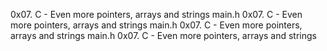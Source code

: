 0x07. C - Even more pointers, arrays and strings
main.h 0x07. C - Even more pointers, arrays and strings
main.h 0x07. C - Even more pointers, arrays and strings
main.h 0x07. C - Even more pointers, arrays and strings

